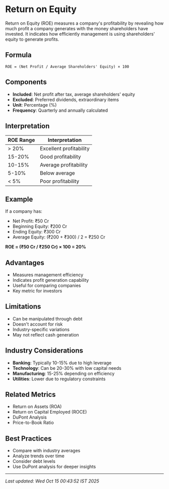 # Return on Equity


Return on Equity (ROE) measures a company's profitability by revealing how much profit a company generates with the money shareholders have invested. It indicates how efficiently management is using shareholders' equity to generate profits.

## Formula
```text
ROE = (Net Profit / Average Shareholders' Equity) × 100
```

## Components
- **Included**: Net profit after tax, average shareholders' equity
- **Excluded**: Preferred dividends, extraordinary items
- **Unit**: Percentage (%)
- **Frequency**: Quarterly and annually calculated

## Interpretation
| ROE Range | Interpretation |
|-----------|----------------|
| > 20% | Excellent profitability |
| 15-20% | Good profitability |
| 10-15% | Average profitability |
| 5-10% | Below average |
| < 5% | Poor profitability |

## Example
If a company has:
- Net Profit: ₹50 Cr
- Beginning Equity: ₹200 Cr
- Ending Equity: ₹300 Cr
- Average Equity: (₹200 + ₹300) / 2 = ₹250 Cr

**ROE = (₹50 Cr / ₹250 Cr) × 100 = 20%**

## Advantages
- Measures management efficiency
- Indicates profit generation capability
- Useful for comparing companies
- Key metric for investors

## Limitations
- Can be manipulated through debt
- Doesn't account for risk
- Industry-specific variations
- May not reflect cash generation

## Industry Considerations
- **Banking**: Typically 10-15% due to high leverage
- **Technology**: Can be 20-30% with low capital needs
- **Manufacturing**: 15-25% depending on efficiency
- **Utilities**: Lower due to regulatory constraints

## Related Metrics
- Return on Assets (ROA)
- Return on Capital Employed (ROCE)
- DuPont Analysis
- Price-to-Book Ratio

## Best Practices
- Compare with industry averages
- Analyze trends over time
- Consider debt levels
- Use DuPont analysis for deeper insights

---
*Last updated: Wed Oct 15 00:43:52 IST 2025*
